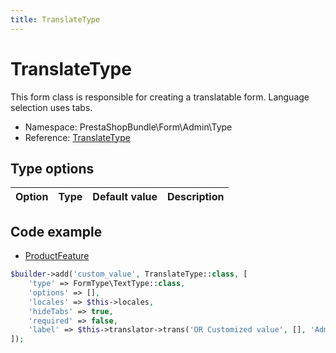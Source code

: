 ```yaml
---
title: TranslateType
---
```


# TranslateType

This form class is responsible for creating a translatable form. Language selection uses tabs.

- Namespace: PrestaShopBundle\Form\Admin\Type
- Reference: [TranslateType](https://github.com/PrestaShop/PrestaShop/blob/8.0.x/src/PrestaShopBundle/Form/Admin/Type/TranslateType.php)

## Type options

| Option       | Type   | Default value                     | Description                                                                               |
| :----------- | :----- | :-------------------------------- | :---------------------------------------------------------------------------------------- |

## Code example

- [ProductFeature](https://github.com/PrestaShop/PrestaShop/blob/8.0.x/src/PrestaShopBundle/Form/Admin/Feature/ProductFeature.php#L98-L105)

```php
$builder->add('custom_value', TranslateType::class, [
    'type' => FormType\TextType::class,
    'options' => [],
    'locales' => $this->locales,
    'hideTabs' => true,
    'required' => false,
    'label' => $this->translator->trans('OR Customized value', [], 'Admin.Catalog.Feature'),
]);
```
